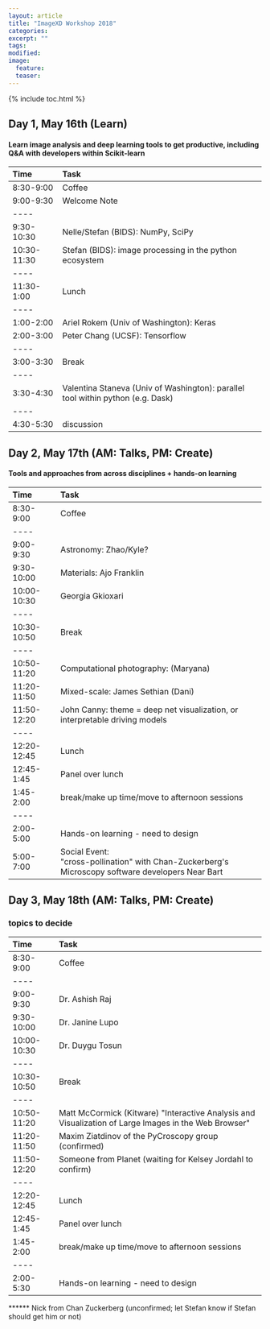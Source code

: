 ```yaml
---
layout: article
title: "ImageXD Workshop 2018"
categories:
excerpt: ""
tags: 
modified:
image:
  feature:
  teaser:  
---
```


{% include toc.html %}


## Day 1, May 16th (Learn)

#### Learn image analysis and deep learning tools to get productive, including Q&A with developers within Scikit-learn

| Time        | Task    | 
|:------------|:--------|
| 8:30-9:00   | <span class="badge warning">Coffee</span>| 
| 9:00-9:30   | Welcome Note|
|----
| 9:30-10:30  | Nelle/Stefan (BIDS): NumPy, SciPy |
| 10:30-11:30 | Stefan (BIDS): image processing in the python ecosystem  |
|----
| 11:30-1:00  | <span class="badge warning">Lunch</span>   |
|----
| 1:00-2:00   | Ariel Rokem (Univ of Washington): Keras   |
| 2:00-3:00   | Peter Chang (UCSF): Tensorflow   |
|----
| 3:00-3:30   | <span class="badge warning">Break</span>   |
|----
| 3:30-4:30   | Valentina Staneva (Univ of Washington): parallel tool within python (e.g. Dask)   |
|----
| 4:30-5:30   | discussion 

## Day 2, May 17th (AM: Talks, PM: Create)

#### Tools and approaches from across disciplines + hands-on learning

| Time        | Task    | 
|:------------|:--------|
| 8:30-9:00   | <span class="badge warning">Coffee</span>  |
|----
| 9:00-9:30   | Astronomy: Zhao/Kyle? |
| 9:30-10:00  | Materials: Ajo Franklin |
| 10:00-10:30 | Georgia Gkioxari  |
|----
| 10:30-10:50  | <span class="badge warning">Break</span>   |
|----
| 10:50-11:20  | Computational photography: (Maryana)   |
| 11:20-11:50  | Mixed-scale: James Sethian (Dani)   |
| 11:50-12:20  | John Canny: theme = deep net visualization, or interpretable driving models |
|----
| 12:20-12:45  | <span class="badge warning">Lunch</span>  |
| 12:45-1:45   | <span class="badge success">Panel over lunch</span> |
| 1:45-2:00    | break/make up time/move to afternoon sessions|
|----
| 2:00-5:00    | Hands-on learning - need to design   |
| 5:00-7:00    | <span class="badge danger">Social Event:</span> <br/>  "cross-pollination" with Chan-Zuckerberg's Microscopy software developers Near Bart  |


## Day 3, May 18th (AM: Talks, PM: Create)

### topics to decide	


| Time        | Task    | 
|:------------|:--------|
| 8:30-9:00   | <span class="badge warning">Coffee</span>  |
|----
| 9:00-9:30   | Dr. Ashish Raj  |
| 9:30-10:00  | Dr. Janine Lupo |
| 10:00-10:30 | Dr. Duygu Tosun |
|----
| 10:30-10:50  | <span class="badge warning">Break</span>   |
|----
| 10:50-11:20  | Matt McCormick (Kitware) "Interactive Analysis and Visualization of Large Images in the Web Browser"  |
| 11:20-11:50  | Maxim Ziatdinov of the PyCroscopy group (confirmed)   |
| 11:50-12:20  | Someone from Planet (waiting for Kelsey Jordahl to confirm) |
|----
| 12:20-12:45  | <span class="badge warning">Lunch</span>  |
| 12:45-1:45   |  <span class="badge success">Panel over lunch</span> |
| 1:45-2:00    | break/make up time/move to afternoon sessions|
|----
| 2:00-5:30    | Hands-on learning - need to design   |
																					
******  Nick from Chan Zuckerberg (unconfirmed; let Stefan know if Stefan should get him or not)

